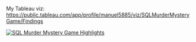 My Tableau viz: https://public.tableau.com/app/profile/manuel5885/viz/SQLMurderMysteryGame/Findings

<div class='tableauPlaceholder' id='viz1668882545333' style='position: relative'><noscript><a href='#'><img alt='SQL Murder Mystery Game Highlights ' src='https:&#47;&#47;public.tableau.com&#47;static&#47;images&#47;SQ&#47;SQLMurderMysteryGame&#47;Findings&#47;1_rss.png' style='border: none' /></a></noscript><object class='tableauViz'  style='display:none;'><param name='host_url' value='https%3A%2F%2Fpublic.tableau.com%2F' /> <param name='embed_code_version' value='3' /> <param name='site_root' value='' /><param name='name' value='SQLMurderMysteryGame&#47;Findings' /><param name='tabs' value='no' /><param name='toolbar' value='yes' /><param name='static_image' value='https:&#47;&#47;public.tableau.com&#47;static&#47;images&#47;SQ&#47;SQLMurderMysteryGame&#47;Findings&#47;1.png' /> <param name='animate_transition' value='yes' /><param name='display_static_image' value='yes' /><param name='display_spinner' value='yes' /><param name='display_overlay' value='yes' /><param name='display_count' value='yes' /><param name='language' value='es-ES' /></object></div>               
